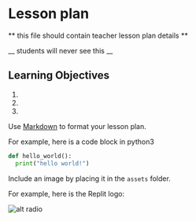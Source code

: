 # Lesson plan
  
  ** this file should contain teacher lesson plan details ** 

  __ students will never see this __

  ## Learning Objectives
  1. 
  2. 
  3. 

  Use [Markdown](https://gist.github.com/cuonggt/9b7d08a597b167299f0d) to format your lesson plan.

  For example, here is a code block in python3
```python
def hello_world():
  print("hello world!")
```

  
  Include an image by placing it in the `assets` folder.

  For example, here is the Replit logo:

  ![alt radio](assets/logo.png)
  
  